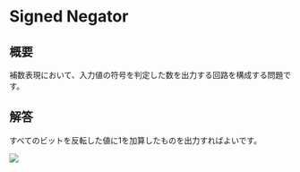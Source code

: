 # Signed Negator

## 概要

補数表現において、入力値の符号を判定した数を出力する回路を構成する問題です。

## 解答

<div class="spoiler">

すべてのビットを反転した値に1を加算したものを出力すればよいです。

![](https://gyazo.com/8d356410a472b246fd568cb0fb7edd41.png)

</div>